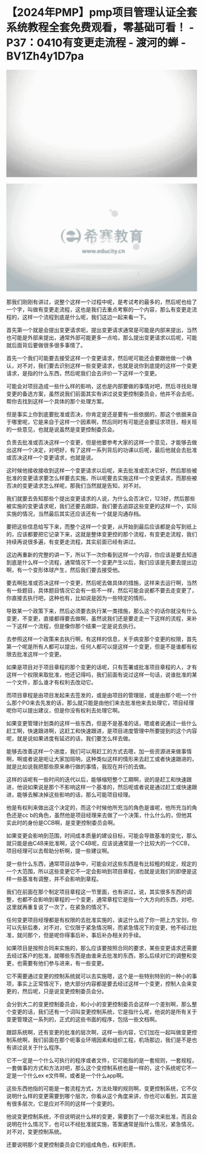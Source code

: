 # 【2024年PMP】pmp项目管理认证全套系统教程全套免费观看，零基础可看！ - P37：0410有变更走流程 - 渡河的蝉 - BV1Zh4y1D7pa

![](img/4c7a22ba604af3b55acdbb75362d1e28_0.png)

![](img/4c7a22ba604af3b55acdbb75362d1e28_1.png)

那我们刚刚有讲过，说整个这样一个过程中呢，是考试考的最多的，然后呢也给了一个字，叫做有变更走流程，这也是我们去重点考察的一个内容，那么有变更走流程的，这样一个流程到底是什么呢，我们这边一起来看一下。

首先第一个就是会提出变更请求呃，提出变更请求通常是可能是内部来提出，当然也可能是外部来提出，通常外部可能更多一点哈，那么提出变更请求以后呢，可能就后面背后要做很多很多事情了。

首先一个我们可能要去接受这样一个变更请求，然后呢可能还会要跟他做一个确认，对不对，我们要去识别这样一些变更请求，也就是说你到底提的这样一个变更请求，是指的什么东西，然后呢我们会去评价一下这样一个变更。

可能会对项目造成一些什么样的影响，这也是内部要做的事情对吧，然后寻找处理变更的备选方案，虽然说我们前面其实有讲过说变更控制委员会，他并不会去呃，帮你去找到这样一个具体的那个处理方案。

但是事实上你到底要批准或否决，你肯定是还是要有一些依据的，那这个依据来自于哪里呢，它是来自于这样一个因素啊，然后同时有可能还会要征求项目，相关班的一些意见，也就是说虽然是变更控制委员会。

负责去批准或否决这样一个变更，但是他要参考大家的这样一个意见，才能够去做出这样一个决定，对吧好，有了这样一系列背后的功课以后呢，最后他就会去批准或否决这样一个变更请求，也就是说。

这时候他接收接收到这样一个变更请求以后呢，来去批准或否决它好，然后那些被批准的变更请求要怎么样要去实施，所以呢要去实施这样一个变更请求，而那些被否决的变更请求怎么样呢，那我们当然就是告知，对不对。

我们就要去告知那些个提出变更请求的人说，为什么会否决它，123好，然后那些被实施的变更请求呢，我们还要去跟踪，我们要去追踪这些变更的这样一个，实际实施的情况，当然最后其实还应该还有一个就是沟通存档。

要把这些信息给写下来，而整个这样一个变更，从开始到最后应该都是会写到纸上的，应该都要把它记录下来，这就是整体变更控的那个流程，有变更走流程，我们持续再说很多遍，有变更走流程，其实前面已经有讲过。

这边再重新的完整的讲一下，所以下一次你看到这样一个内容，你应该是要去知道到底是什么样一个流程，通常情况下一个变更产生以后，我们应该是先要去提出边啊，有一个变形体球产生，然后我们要去接受他。

要去啊批准或否决这样一个变更，然后呢去做具体的措施，这样来去运行啊，当然有一些题目，具体题目情况它会有一些不一样，然后可能会说都不要去走变更了，你直接去执行吧，这种也有，比如说是因为一些特定的情形。

导致某一个政策下来，然后必须要去执行某一类措施，那么这个的话你就没有什么变更，不变更，直接都得要去做啊，虽然说我们还是要走走一下这样的流程，来补一下这样一个流程，但是像你那个结果一定是说去执行。

去参照这样一个政策来去执行啊，有这样的信息，关于病变那个变更的权限，首先第一个呢是所有人都可以提出，任何人都可以提这样一个变更，但是不是谁都有权限去批准这样一个变更。

如果是项目对于项目章程的那个变更的话呢，只有签署或批准项目章程的人，才有这样一个权限来取批准，他还记得吗，我们前面有说过这样一句话，说谁批准的某一个文件，那么谁才有权利去改动它。

而项目章程是由项目发起来去签发的，或是由项目的管理层，或是由那个呃一个什么那个PO来去先发的话，那么就只能是由他们来去批准他来去处理它，项目经理呢你可以提出建议，但是你没有权利去处理它啊。

如果变更管理计划类的这样一些东西，但是不是基准的话，嗯或者说通过一些什么赶工啊，快速跟进啊，这赶工和快速跟进，是项目进度管理中所要提到的这个内容呢，就是说如果进度有延迟的话，我们要怎么样去做。

能够去改善这样一个进度，我们可以用赶工的方式去嗯，加一些资源进来做事情啊，啊或者说是呃让大家加班呐，这种类似这样的情形来去赶工或者快速跟进的，就是比如说我把那些原来串行做的事情，我现在并行的去做。

这样的话呢有一些时间的迭代以后，能够缩短整个工期啊，说的是赶工和快速跟进，他说如果说是那个不影响这样一个基准的，然后呢或者说是通过赶工或快速跟进，能够去解决掉这些影响的话，那么可能项目经理。

他是有权利来做出这个决定的，而这个时候他所充当的角色是谁呢，他所充当的角色还是cc b的角色，虽然他是项目经理来去做了一个决策，什么什么的，但他其实此时的身份是CCB啊，是变更控制委员会啊。

如果变更会影响到范围，时间成本质量的建设目标，可能会导致基准的变化，那么就只能是由C4B来批准啊，这个C4B呢，应该说通常是一个比较大的一个CCB，项目经理可以去帮助分析啊，提一些建议啊。

提一些什么东西，通常项目战争中，可能会对这些东西是有比较粗的规定，规定的一个大范围，所以这些变更它不一定会影响到项目章程，也就是说我们的即便是这样一些基准有调整，并不会影响到章程。

我们在前面在那个制定项目章程这一节里面，也有讲过，说，其实很多东西的调整，也都不会影响到章程的一个变更，通常章程它是指一个大方向的东西，对吧，这里就再重复说了一次了，在紧急的情况下。

任何变更项目经理都是有权限的去批准实施的，诶这什么给了你一把上方宝剑，你可以先斩后奏，对不对，它仅限于紧急情况啊，而紧急情况下的变更，他不经过批准，就问那个，但是呢你得事后补，事后补办相关的手续。

如果项目是按照合同来实施的，那么应该要按照合同的要求，某些变更请求还需要去经过客户的批准，就哪些东西是由谁来去批准的东西，那么后续对它的调整和变更，也需要有他们参与进来，有一些变更。

它不需要通过变更的控制系统就可以去实施嗯，这个是一些特别特别的一种小的事项，事实上正常情况下，绝大部分内容都是要去经过这样一个变更，控制人会来变更的，然后呢，只是说变更控制委员会分。

会分到大二的变更控制委员会，和小小的变更控制委员会这样一个差别啊，那么整个变更的话，我们还有一个词叫变更控制系统，它是指什么呢，他说的是所有关于变更管理这一系列的，正式的这些书面的程序，包括一些文档啊。

跟踪系统啊，还有变更的批准的层次啊，这样一些内容，它们加在一起叫做变更控制系统啊，我们前面在那个呃事业环境因素和组织工程，机场那边，我们是不是也有讲过说关于什么程序。

它不一定是一个什么可执行的程序或者文件，它可能指的是一套规则，一套规程，一套做事的方式和方法对吧，那么这个变控制系统也是一样的，这个系统呢它不一定是一个什么ex e文件啊，或者是一个什么app啊。

这些东西他指的可能是一套流程方式，方法处理的规则啊，变更控制系统，它不仅说明什么样的变更需要到哪个层次，你看从这个角度来讲，你也可以看到，其实是有很多层次，它是应对不同的这样一个变更的。

他说变更控制系统，不但说明说什么样的变更，需要到了一个层次来批准，而且会说明在什么情况下，也可以不经批准就实施，答案通常是指什么情况，紧急情况，对不对，变更控制系统。

还要说明那个变更控制委员会它的组成角色，权利职责。
